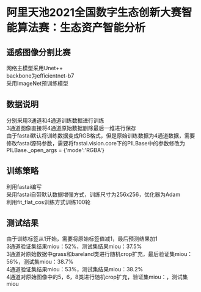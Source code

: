 # 阿里天池2021全国数字生态创新大赛智能算法赛：生态资产智能分析
## 遥感图像分割比赛
网络主模型采用Unet++    
backbone为efficientnet-b7   
采用ImageNet预训练模型   
## 数据说明
分别采用3通道和4通道训练数据进行训练   
3通道图像直接将4通道原始数据删除最后一维进行保存   
由于fastai默认将训练数据变成RGB格式，但是原始训练数据为4通道数据，需要修改fastai源码参数，需要将fastai.vision.core下的PILBase中的参数修改为PILBase.\_open_args = {'mode':'RGBA'}   
## 训练策略
利用fastai编写   
采用fastai自带默认数据增强方式，训练尺寸为256x256，优化器为Adam   
利用fit_flat_cos训练方式训练100轮   
## 测试结果
由于训练标签从1开始，需要将原始标签值减1，最后预测结果加1    
3通道验证集结果miou：52%，测试集结果miou：37.5%    
3通道对原始数据中grass和bareland类进行随机crop扩充，最后验证集miou：56%，测试集miou：38.7%    
4通道验证集结果miou：53%，测试集结果miou：38.2%    
4通道对原始图像中的5，6，8类进行随机crop扩充，验证集miou：，测试集miou
